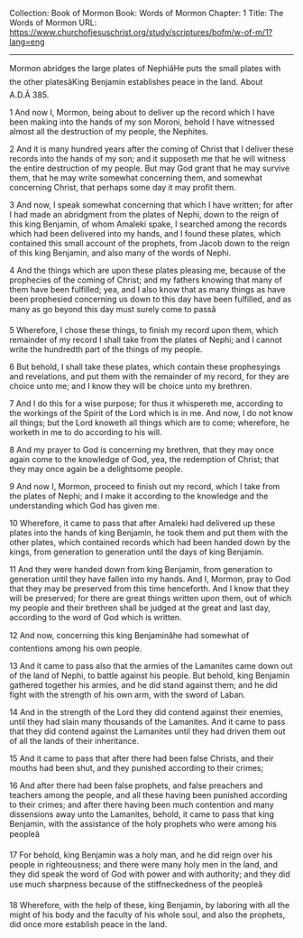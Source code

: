 Collection: Book of Mormon
Book: Words of Mormon
Chapter: 1
Title: The Words of Mormon
URL: https://www.churchofjesuschrist.org/study/scriptures/bofm/w-of-m/1?lang=eng

---

Mormon abridges the large plates of NephiâHe puts the small plates with the other platesâKing Benjamin establishes peace in the land. About A.D.Â 385.

1 And now I, Mormon, being about to deliver up the record which I have been making into the hands of my son Moroni, behold I have witnessed almost all the destruction of my people, the Nephites.

2 And it is many hundred years after the coming of Christ that I deliver these records into the hands of my son; and it supposeth me that he will witness the entire destruction of my people. But may God grant that he may survive them, that he may write somewhat concerning them, and somewhat concerning Christ, that perhaps some day it may profit them.

3 And now, I speak somewhat concerning that which I have written; for after I had made an abridgment from the plates of Nephi, down to the reign of this king Benjamin, of whom Amaleki spake, I searched among the records which had been delivered into my hands, and I found these plates, which contained this small account of the prophets, from Jacob down to the reign of this king Benjamin, and also many of the words of Nephi.

4 And the things which are upon these plates pleasing me, because of the prophecies of the coming of Christ; and my fathers knowing that many of them have been fulfilled; yea, and I also know that as many things as have been prophesied concerning us down to this day have been fulfilled, and as many as go beyond this day must surely come to passâ

5 Wherefore, I chose these things, to finish my record upon them, which remainder of my record I shall take from the plates of Nephi; and I cannot write the hundredth part of the things of my people.

6 But behold, I shall take these plates, which contain these prophesyings and revelations, and put them with the remainder of my record, for they are choice unto me; and I know they will be choice unto my brethren.

7 And I do this for a wise purpose; for thus it whispereth me, according to the workings of the Spirit of the Lord which is in me. And now, I do not know all things; but the Lord knoweth all things which are to come; wherefore, he worketh in me to do according to his will.

8 And my prayer to God is concerning my brethren, that they may once again come to the knowledge of God, yea, the redemption of Christ; that they may once again be a delightsome people.

9 And now I, Mormon, proceed to finish out my record, which I take from the plates of Nephi; and I make it according to the knowledge and the understanding which God has given me.

10 Wherefore, it came to pass that after Amaleki had delivered up these plates into the hands of king Benjamin, he took them and put them with the other plates, which contained records which had been handed down by the kings, from generation to generation until the days of king Benjamin.

11 And they were handed down from king Benjamin, from generation to generation until they have fallen into my hands. And I, Mormon, pray to God that they may be preserved from this time henceforth. And I know that they will be preserved; for there are great things written upon them, out of which my people and their brethren shall be judged at the great and last day, according to the word of God which is written.

12 And now, concerning this king Benjaminâhe had somewhat of contentions among his own people.

13 And it came to pass also that the armies of the Lamanites came down out of the land of Nephi, to battle against his people. But behold, king Benjamin gathered together his armies, and he did stand against them; and he did fight with the strength of his own arm, with the sword of Laban.

14 And in the strength of the Lord they did contend against their enemies, until they had slain many thousands of the Lamanites. And it came to pass that they did contend against the Lamanites until they had driven them out of all the lands of their inheritance.

15 And it came to pass that after there had been false Christs, and their mouths had been shut, and they punished according to their crimes;

16 And after there had been false prophets, and false preachers and teachers among the people, and all these having been punished according to their crimes; and after there having been much contention and many dissensions away unto the Lamanites, behold, it came to pass that king Benjamin, with the assistance of the holy prophets who were among his peopleâ

17 For behold, king Benjamin was a holy man, and he did reign over his people in righteousness; and there were many holy men in the land, and they did speak the word of God with power and with authority; and they did use much sharpness because of the stiffneckedness of the peopleâ

18 Wherefore, with the help of these, king Benjamin, by laboring with all the might of his body and the faculty of his whole soul, and also the prophets, did once more establish peace in the land.
